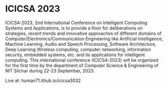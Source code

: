 # ICICSA 2023
ICICSA-2023, 2nd International Conference on Intelligent Computing Systems and Applications, is to provide a floor for deliberations on strategies, recent trends and innovative approaches of different domains of Computer/Electronics/Communication Engineering like Artificial Intelligence, Machine Learning, Audio and Speech Processing, Software Architecture, Deep Learning Wireless computing, computer networking, information security, embedded systems, etc. and its applications for intelligent computing. This international conference (ICICSA-2023) will be organized for the first time by the department of Computer Science & Engineering of NIT Silchar during 22-23 September, 2023.

Live at: human71.ithub.io/icicsa3032
